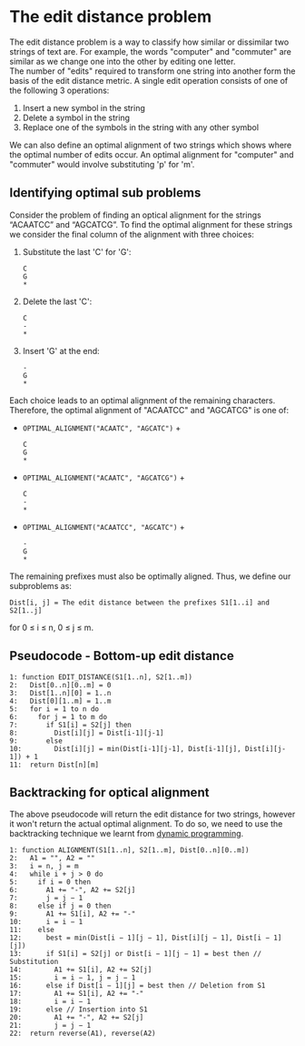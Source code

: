 # The edit distance problem
The edit distance problem is a way to classify how similar or dissimilar two strings of text are. For example, the words "computer" and "commuter" are similar as we change one into the other by editing one letter.  
The number of "edits" required to transform one string into another form the basis of the edit distance metric. A single edit operation consists of one of the following 3 operations:
1. Insert a new symbol in the string
2. Delete a symbol in the string
3. Replace one of the symbols in the string with any other symbol

We can also define an optimal alignment of two strings which shows where the optimal number of edits occur. An optimal alignment for "computer" and "commuter" would involve substituting 'p' for 'm'.

## Identifying optimal sub problems
Consider the problem of finding an optical alignment for the strings “ACAATCC” and “AGCATCG”. To find the optimal alignment for these strings we consider the final column of the alignment with three choices:

1. Substitute the last 'C' for 'G':
   ```
   C
   G
   *
   ```

2. Delete the last 'C':
   ```
   C
   -
   *
   ```

3. Insert 'G' at the end:
   ```
   -
   G
   *
   ```

Each choice leads to an optimal alignment of the remaining characters. Therefore, the optimal alignment of "ACAATCC" and "AGCATCG" is one of:

- `OPTIMAL_ALIGNMENT("ACAATC", "AGCATC")` +
  ```
  C
  G
  *
  ```

- `OPTIMAL_ALIGNMENT("ACAATC", "AGCATCG")` +
  ```
  C
  -
  *
  ```

- `OPTIMAL_ALIGNMENT("ACAATCC", "AGCATC")` +
  ```
  -
  G
  *
  ```

The remaining prefixes must also be optimally aligned. Thus, we define our subproblems as:

```
Dist[i, j] = The edit distance between the prefixes S1[1..i] and S2[1..j]
```
for 0 ≤ i ≤ n, 0 ≤ j ≤ m.

## Pseudocode - Bottom-up edit distance
```
1: function EDIT_DISTANCE(S1[1..n], S2[1..m])
2:   Dist[0..n][0..m] = 0
3:   Dist[1..n][0] = 1..n
4:   Dist[0][1..m] = 1..m
5:   for i = 1 to n do
6:     for j = 1 to m do
7:       if S1[i] = S2[j] then
8:         Dist[i][j] = Dist[i-1][j-1]
9:       else
10:        Dist[i][j] = min(Dist[i-1][j-1], Dist[i-1][j], Dist[i][j-1]) + 1
11:  return Dist[n][m]
```

## Backtracking for optical alignment
The above pseudocode will return the edit distance for two strings, however it won't return the actual optimal alignment. To do so, we need to use the backtracking technique we learnt from [dynamic programming](/contents/algorithms/dynamic.md).

```
1: function ALIGNMENT(S1[1..n], S2[1..m], Dist[0..n][0..m])
2:   A1 = "", A2 = ""
3:   i = n, j = m
4:   while i + j > 0 do
5:     if i = 0 then
6:       A1 += "-", A2 += S2[j]
7:       j = j − 1
8:     else if j = 0 then
9:       A1 += S1[i], A2 += "-"
10:      i = i − 1
11:    else
12:      best = min(Dist[i − 1][j − 1], Dist[i][j − 1], Dist[i − 1][j])
13:      if S1[i] = S2[j] or Dist[i − 1][j − 1] = best then // Substitution
14:        A1 += S1[i], A2 += S2[j]
15:        i = i − 1, j = j − 1
16:      else if Dist[i − 1][j] = best then // Deletion from S1
17:        A1 += S1[i], A2 += "-"
18:        i = i − 1
19:      else // Insertion into S1
20:        A1 += "-", A2 += S2[j]
21:        j = j − 1
22:  return reverse(A1), reverse(A2)
```
